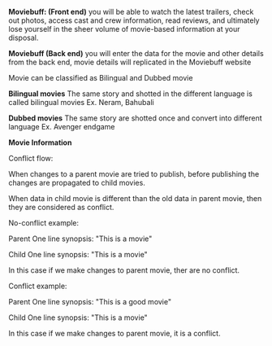 
**Moviebuff: (Front end)** you will be able to watch the latest trailers, check out photos, access cast and crew information, read reviews, and ultimately lose yourself in the sheer volume of movie-based information at your disposal.

**Moviebuff (Back end)** you will enter the data for the movie and other details from the back end, movie details will replicated in the Moviebuff website

Movie can be classified as Bilingual and Dubbed movie

**Bilingual movies**
The same story and shotted in the different language is called bilingual movies
Ex. Neram, Bahubali

**Dubbed movies**
The same story are shotted once and convert into different language
Ex. Avenger endgame

**Movie Information**




 


Conflict flow:

When changes to a parent movie are tried to publish, before publishing the changes are propagated to child movies.

When data in child movie is different than the old data in parent movie, then they are considered as conflict.

No-conflict example:

Parent One line synopsis: "This is a movie"

Child One line synopsis: "This is a movie"

In this case if we make changes to parent movie, ther are no conflict.

Conflict example:

Parent One line synopsis: "This is a good movie"

Child One line synopsis: "This is a movie"

In this case if we make changes to parent movie, it is a conflict.
